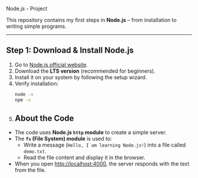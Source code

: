  Node.js -  Project

This repository contains my first steps in **Node.js** – from installation to writing simple programs.

---

## Step 1: Download & Install Node.js

1. Go to [Node.js official website](https://nodejs.org/).  
2. Download the **LTS version** (recommended for beginners).  
3. Install it on your system by following the setup wizard.  
4. Verify installation:  
   ```bash
   node -v
   npm -v
5. ##  About the Code

- The code uses **Node.js `http` module** to create a simple server.  
- The **`fs` (File System) module** is used to:
  - Write a message (`Hello, I am learning Node.js!`) into a file called `demo.txt`.  
  - Read the file content and display it in the browser.  
- When you open [http://localhost:4000](http://localhost:4000), the server responds with the text from the file.  
